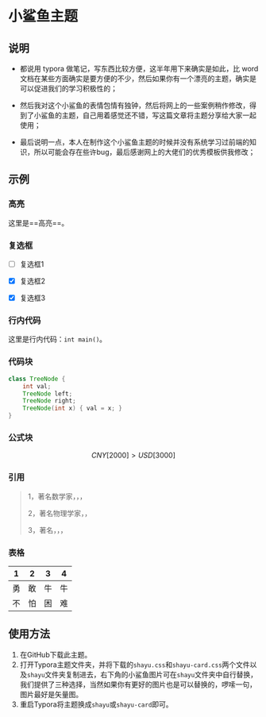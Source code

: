 # 小鲨鱼主题

## 说明

- 都说用 typora 做笔记，写东西比较方便，这半年用下来确实是如此，比 word 文档在某些方面确实是要方便的不少，然后如果你有一个漂亮的主题，确实是可以促进我们的学习积极性的；

- 然后我对这个小鲨鱼的表情包情有独钟，然后将网上的一些案例稍作修改，得到了小鲨鱼的主题，自己用着感觉还不错，写这篇文章将主题分享给大家一起使用；
- 最后说明一点，本人在制作这个小鲨鱼主题的时候并没有系统学习过前端的知识，所以可能会存在些许bug，最后感谢网上的大佬们的优秀模板供我修改；

## 示例



### 高亮

这里是==高亮==。



### 复选框

- [ ] 复选框1
- [x] 复选框2
- [x] 复选框3



### 行内代码

这里是行内代码：`int main()`。



### 代码块

```java
class TreeNode {
    int val;
    TreeNode left;
    TreeNode right;
    TreeNode(int x) { val = x; }
}
```



### 公式块

$$
CNY[2000]>USD[3000]
$$



### 引用

> 1，著名数学家，，，
>
> 2，著名物理学家，，
>
> 3，著名，，，



### 表格

|  1   |  2   |  3   |  4   |
| :--: | :--: | :--: | :--: |
|  勇  |  敢  |  牛  |  牛  |
|  不  |  怕  |  困  |  难  |



## 使用方法

1. 在GitHub下载此主题。
2. 打开Typora主题文件夹，并将下载的`shayu.css`和`shayu-card.css`两个文件以及`shayu`文件夹复制进去，右下角的小鲨鱼图片可在`shayu`文件夹中自行替换，我们提供了三种选择，当然如果你有更好的图片也是可以替换的，啰嗦一句，图片最好是矢量图。
3. 重启Typora将主题换成`shayu`或`shayu-card`即可。

